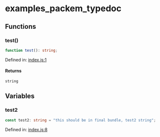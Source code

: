 <!-- TYPEDOC -->

# examples_packem_typedoc

## Functions

### test()

```ts
function test(): string;
```

Defined in: [index.js:1](https://github.com/visulima/packem/blob/b4a1074ee81adcf4c0e07ddc57fbee62767ccc35/examples/typedoc/src/index.js#L1)

#### Returns

`string`

## Variables

### test2

```ts
const test2: string = "this should be in final bundle, test2 string";
```

Defined in: [index.js:8](https://github.com/visulima/packem/blob/b4a1074ee81adcf4c0e07ddc57fbee62767ccc35/examples/typedoc/src/index.js#L8)

<!-- /TYPEDOC -->
